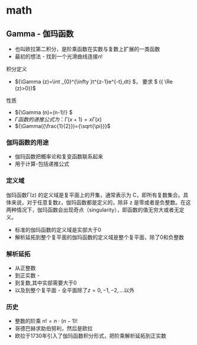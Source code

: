 # math
## Gamma - 伽玛函数
- 也叫欧拉第二积分，是阶乘函数在实数与复数上扩展的一类函数
- 最初的想法 - 找到一个光滑曲线连接$n!$

积分定义 
- ${\Gamma (z)=\int _{0}^{\infty }t^{z-1}e^{-t}\,dt} $， 要求 $ ({ \Re (z)>0})$

性质
- ${\Gamma (n)=(n-1)!} $
- ${\Gamma}函数的递推公式为： 
{\Gamma (x+1)=x\Gamma (x)}$
- ${\Gamma({\frac{1}{2}})={\sqrt{\pi}}}$
### 伽玛函数的用途
- 伽玛函数把概率论和复变函数联系起来
- 用于计算-包括递推公式

### 定义域
伽玛函数Γ(z) 的定义域是复平面上的开集，通常表示为 
C，即所有复数集合。具体来说，对于任意复数z，伽玛函数都是定义的，除非 
z 是零或者是负整数。在这两种情况下，伽玛函数会出现奇点（singularity），即函数的值无穷大或者无定义。
- 标准的伽玛函数的定义域是实部大于0
- 解析延拓到整个复平面的伽玛函数的定义域是整个复平面，除了0和负整数

### 解析延拓
- 从正整数
- 到正实数 -
- 到复数,其中实部需要大于0
- 以及到整个复平面 - 全平面除了${z=0,-1,-2,\ldots}$以外


### 历史
- 整数的阶乘 ${n!=n\cdot (n-1)!}$
- 哥德巴赫求助伯努利，然后是欧拉
- 欧拉于1730年引入了伽玛函数积分形式，把阶乘解析延拓到正实数